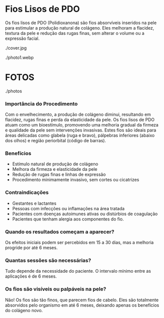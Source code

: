 <!-- order:60 -->

<!-- title:start -->
# Fios Lisos de PDO
<!-- title:end -->

<!-- subtitle:start -->

<!-- subtitle:end -->

<!-- description:start -->
Os fios lisos de PDO (Polidioxanona) são fios absorvíveis inseridos na pele para estimular a produção natural de colágeno. Eles melhoram a flacidez, textura da pele e redução das rugas finas, sem alterar o volume ou a expressão facial.
<!-- description:end -->

<!-- cover:start -->
./cover.jpg
<!-- cover:end -->

<!-- photo1:start -->
./photo1.webp
<!-- photo1:end -->

<!-- photo2:start -->

<!-- photo2:end -->

<!-- carousel:start -->
# FOTOS
./photos
<!-- carousel:end -->

<!-- faq:start -->
### Importância do Procedimento
Com o envelhecimento, a produção de colágeno diminui, resultando em flacidez, rugas finas e perda da elasticidade da pele. Os fios lisos de PDO atuam como um bioestímulo, promovendo uma melhoria gradual da firmeza e qualidade da pele sem intervenções invasivas. Estes fios são ideais para áreas delicadas como glabela (ruga e bravo), pálpebras inferiores (abaixo dos olhos) e região periorbital (código de barras). 
<!-- faq:end -->

<!-- faq:start -->
### Benefícios
- Estímulo natural de produção de colágeno
- Melhora da firmeza e elasticidade da pele
- Redução de rugas finas e linhas de expressão
- Procedimento minimamente invasivo, sem cortes ou cicatrizes
<!-- faq:end -->

<!-- faq:start -->
### Contraindicações
- Gestantes e lactantes
- Pessoas com infecções ou inflamações na área tratada
- Pacientes com doenças autoimunes ativas ou distúrbios de coagulação
- Pacientes que tenham alergia aos componentes do fio.
<!-- faq:end -->

<!-- faq:start -->
### Quando os resultados começam a aparecer?
Os efeitos iniciais podem ser percebidos em 15 a 30 dias, mas a melhoria progride por até 6 meses.
<!-- faq:end -->

<!-- faq:start -->
### Quantas sessões são necessárias?
Tudo depende da necessidade do paciente. O intervalo mínimo entre as aplicações é de 6 meses.
<!-- faq:end -->

<!-- faq:start -->
### Os fios são visíveis ou palpáveis ​​na pele?
Não! Os fios são tão finos, que parecem fios de cabelo. Eles são totalmente absorvidos pelo organismo em até 6 meses, deixando apenas os benefícios do colágeno novo.
<!-- faq:end -->